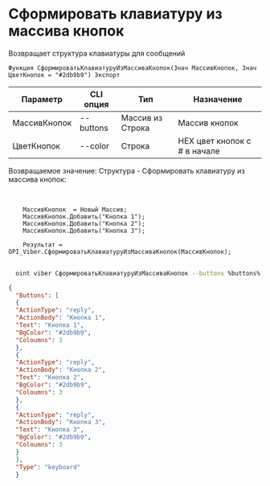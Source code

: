 ﻿---
sidebar_position: 7
---

# Сформировать клавиатуру из массива кнопок
 Возвращает структура клавиатуры для сообщений



`Функция СформироватьКлавиатуруИзМассиваКнопок(Знач МассивКнопок, Знач ЦветКнопок = "#2db9b9") Экспорт`

  | Параметр | CLI опция | Тип | Назначение |
  |-|-|-|-|
  | МассивКнопок | --buttons | Массив из Строка | Массив кнопок |
  | ЦветКнопок | --color | Строка | HEX цвет кнопок с # в начале |

  
  Возвращаемое значение:   Структура -  Сформировать клавиатуру из массива кнопок:


<br/>




```bsl title="Пример кода"
    МассивКнопок  = Новый Массив;
    МассивКнопок.Добавить("Кнопка 1");
    МассивКнопок.Добавить("Кнопка 2");
    МассивКнопок.Добавить("Кнопка 3");

    Результат = OPI_Viber.СформироватьКлавиатуруИзМассиваКнопок(МассивКнопок);
```



```sh title="Пример команды CLI"
    
  oint viber СформироватьКлавиатуруИзМассиваКнопок --buttons %buttons% --color %color%

```

```json title="Результат"
{
  "Buttons": [
  {
  "ActionType": "reply",
  "ActionBody": "Кнопка 1",
  "Text": "Кнопка 1",
  "BgColor": "#2db9b9",
  "Coloumns": 3
  },
  {
  "ActionType": "reply",
  "ActionBody": "Кнопка 2",
  "Text": "Кнопка 2",
  "BgColor": "#2db9b9",
  "Coloumns": 3
  },
  {
  "ActionType": "reply",
  "ActionBody": "Кнопка 3",
  "Text": "Кнопка 3",
  "BgColor": "#2db9b9",
  "Coloumns": 3
  }
  ],
  "Type": "keyboard"
  }
```
